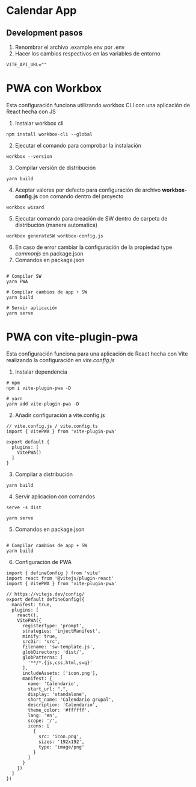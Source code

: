 # Calendar App

## Development pasos

1. Renombrar el archivo .example.env por .env
2. Hacer los cambios respectivos en las variables de entorno

```
VITE_API_URL=""
```

# PWA con Workbox
Esta configuración funciona utilizando workbox CLI con una aplicación de React hecha con JS
1. Instalar workbox cli 
```
npm install workbox-cli --global
```
2. Ejecutar el comando para comprobar la instalación
```
workbox --version
```
3. Compilar versión de distribución
```
yarn build
```
4. Aceptar valores por defecto para configuración de archivo __workbox-config.js__ con comando dentro del proyecto
```
workbox wizard
```
5. Ejecutar comando para creación de SW dentro de carpeta de distribución (manera automatica)
```
workbox generateSW workbox-config.js
```
6. En caso de error cambiar la configuración de la propiedad type _commonjs_ en package.json
7. Comandos en package.json
```

# Compilar SW
yarn PWA

# Compilar cambios de app + SW
yarn build

# Servir aplicación
yarn serve

```

# PWA con vite-plugin-pwa
Esta configuración funciona para una aplicación de React hecha con Vite realizando la configuración en _vite.config.js_
1. Instalar dependencia
```
# npm
npm i vite-plugin-pwa -D 

# yarn 
yarn add vite-plugin-pwa -D
```

2. Añadir configuración a vite.config.js
```
// vite.config.js / vite.config.ts
import { VitePWA } from 'vite-plugin-pwa'

export default {
  plugins: [
    VitePWA()
  ]
}
```
3. Compilar a distribución
```
yarn build
```
4. Servir aplicacion con comandos
```
serve -s dist

yarn serve
```

5. Comandos en package.json
```

# Compilar cambios de app + SW
yarn build

```

6. Configuración de PWA
```
import { defineConfig } from 'vite'
import react from '@vitejs/plugin-react'
import { VitePWA } from 'vite-plugin-pwa'

// https://vitejs.dev/config/
export default defineConfig({
  manifest: true,
  plugins: [
    react(),
    VitePWA({
      registerType: 'prompt',
      strategies: 'injectManifest',
      minify: true,
      srcDir: 'src',
      filename: 'sw-template.js',
      globDirectory: 'dist/',
      globPatterns: [
        '**/*.{js,css,html,svg}'
      ],
      includeAssets: ['icon.png'],
      manifest: {
        name: 'Calendario',
        start_url: ".",
        display: 'standalone',
        short_name: 'Calendario grupal',
        description: 'Calendario',
        theme_color: '#ffffff',
        lang: 'en',
        scope: '/',
        icons: [
          {
            src: 'icon.png',
            sizes: '192x192',
            type: 'image/png'
          }
        ]
      }
    })
  ]
})
```